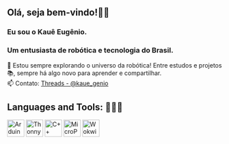 ## Olá, seja bem-vindo!👋🏼  
### Eu sou o Kauê Eugênio.  
### Um entusiasta de robótica e tecnologia do Brasil.  

🚀 Estou sempre explorando o universo da robótica! Entre estudos e projetos 📚, sempre há algo novo para aprender e compartilhar.  
📫 Contato: [Threads - @kaue_genio](https://www.threads.net/@kaue_genio)  

## Languages and Tools: 🧑🏻‍💻  
<p align="left">
    <img src="https://images.app.goo.gl/kSoBSHPqz6DtUEVK6" alt="Arduino IDE" width="40" height="40" /> 
    <img src="https://images.app.goo.gl/gTYBNb3bnfwJXBqj8" alt="Thonny" width="40" height="40" /> 
    <img src="https://images.app.goo.gl/8TQhz1e9FXc3mnybA" alt="C++" width="40" height="40" /> 
    <img src="https://images.app.goo.gl/Ss67BhJXs7LyEqcFA" alt="MicroPython" width="40" height="40" /> 
    <img src="https://images.app.goo.gl/uab5mRT6P49vcuFEA" alt="Wokwi" width="40" height="40" /> 
</p>

<!-- Você pode adicionar mais informações sobre os seus projetos aqui -->